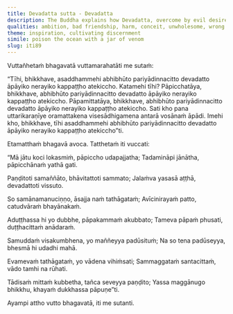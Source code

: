 ```yaml
---
title: Devadatta sutta - Devadatta
description: The Buddha explains how Devadatta, overcome by evil desires, bad friendship, and abandoning the training, fell to Avīci hell. Though once esteemed, his envy led to ruin. The wise should associate with those whose path leads to the end of suffering.
qualities: ambition, bad friendship, harm, conceit, unwholesome, wrong effort, contempt, wrong speech, tranquility, non-harm
theme: inspiration, cultivating discernment
simile: poison the ocean with a jar of venom
slug: iti89
---
```


Vuttañhetaṁ bhagavatā vuttamarahatāti me sutaṁ:

“Tīhi, bhikkhave, asaddhammehi abhibhūto pariyādinnacitto devadatto āpāyiko nerayiko kappaṭṭho atekiccho. Katamehi tīhi? Pāpicchatāya, bhikkhave, abhibhūto pariyādinnacitto devadatto āpāyiko nerayiko kappaṭṭho atekiccho. Pāpamittatāya, bhikkhave, abhibhūto pariyādinnacitto devadatto āpāyiko nerayiko kappaṭṭho atekiccho. Sati kho pana uttarikaraṇīye oramattakena visesādhigamena antarā vosānaṁ āpādi. Imehi kho, bhikkhave, tīhi asaddhammehi abhibhūto pariyādinnacitto devadatto āpāyiko nerayiko kappaṭṭho atekiccho”ti.

Etamatthaṁ bhagavā avoca. Tatthetaṁ iti vuccati:

“Mā jātu koci lokasmiṁ,
pāpiccho udapajjatha;
Tadamināpi jānātha,
pāpicchānaṁ yathā gati.

Paṇḍitoti samaññāto,
bhāvitattoti sammato;
Jalaṁva yasasā aṭṭhā,
devadattoti vissuto.

So samānamanuciṇṇo,
āsajja naṁ tathāgataṁ;
Avīcinirayaṁ patto,
catudvāraṁ bhayānakaṁ.

Aduṭṭhassa hi yo dubbhe,
pāpakammaṁ akubbato;
Tameva pāpaṁ phusati,
duṭṭhacittaṁ anādaraṁ.

Samuddaṁ visakumbhena,
yo maññeyya padūsituṁ;
Na so tena padūseyya,
bhesmā hi udadhi mahā.

Evamevaṁ tathāgataṁ,
yo vādena vihiṁsati;
Sammaggataṁ santacittaṁ,
vādo tamhi na rūhati.

Tādisaṁ mittaṁ kubbetha,
tañca seveyya paṇḍito;
Yassa maggānugo bhikkhu,
khayaṁ dukkhassa pāpuṇe”ti.

Ayampi attho vutto bhagavatā, iti me sutanti.
